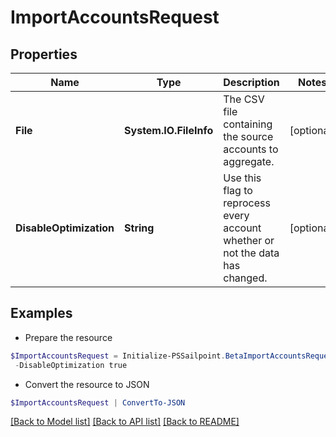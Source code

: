 # ImportAccountsRequest
## Properties

Name | Type | Description | Notes
------------ | ------------- | ------------- | -------------
**File** | **System.IO.FileInfo** | The CSV file containing the source accounts to aggregate. | [optional] 
**DisableOptimization** | **String** | Use this flag to reprocess every account whether or not the data has changed. | [optional] 

## Examples

- Prepare the resource
```powershell
$ImportAccountsRequest = Initialize-PSSailpoint.BetaImportAccountsRequest  -File null `
 -DisableOptimization true
```

- Convert the resource to JSON
```powershell
$ImportAccountsRequest | ConvertTo-JSON
```

[[Back to Model list]](../README.md#documentation-for-models) [[Back to API list]](../README.md#documentation-for-api-endpoints) [[Back to README]](../README.md)

